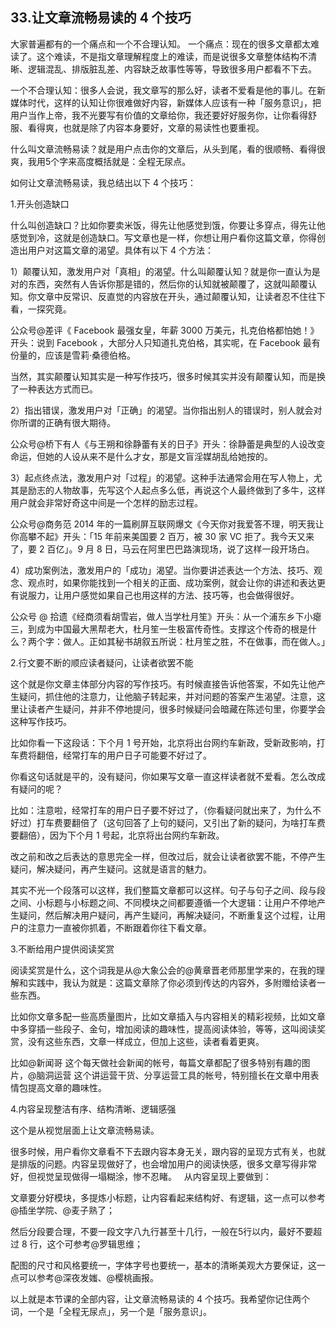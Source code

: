 ## 33.让文章流畅易读的 4 个技巧
大家普遍都有的一个痛点和一个不合理认知。 一个痛点：现在的很多文章都太难读了。这个难读，不是指文章理解程度上的难读，而是说很多文章整体结构不清晰、逻辑混乱、排版脏乱差、内容缺乏故事性等等，导致很多用户都看不下去。


一个不合理认知：很多人会说，我文章写的那么好，读者不爱看是他的事儿。在新媒体时代，这样的认知让你很难做好内容，新媒体人应该有一种「服务意识」，把用户当作上帝，我不光要写有价值的文章给你，我还要好好服务你，让你看得舒服、看得爽，也就是除了内容本身要好，文章的易读性也要重视。


什么叫文章流畅易读？就是用户点击你的文章后，从头到尾，看的很顺畅、看得很爽，我用5个字来高度概括就是：全程无尿点。


如何让文章流畅易读，我总结出以下 4 个技巧：


1.开头创造缺口


什么叫创造缺口？比如你要卖米饭，得先让他感觉到饿，你要让多穿点，得先让他感觉到冷，这就是创造缺口。写文章也是一样，你想让用户看你这篇文章，你得创造出用户对这篇文章的渴望。具体有以下 4 个方法：


1）颠覆认知，激发用户对「真相」的渴望。什么叫颠覆认知？就是你一直认为是对的东西，突然有人告诉你那是错的，然后你的认知就被颠覆了，这就叫颠覆认知。你文章中反常识、反直觉的内容放在开头，通过颠覆认知，让读者忍不住往下看，一探究竟。


公众号@差评《 Facebook 最强女皇，年薪 3000 万美元，扎克伯格都怕她！》开头：说到 Facebook ，大部分人只知道扎克伯格，其实呢，在 Facebook 最有份量的，应该是雪莉·桑德伯格。


当然，其实颠覆认知其实是一种写作技巧，很多时候其实并没有颠覆认知，而是换了一种表达方式而已。


2）指出错误，激发用户对「正确」的渴望。当你指出别人的错误时，别人就会对你所谓的正确有很大期待。


公众号@桥下有人《与王朔和徐静蕾有关的日子》开头：徐静蕾是典型的人设改变命运，但她的人设从来不是什么才女，那是文盲淫媒胡乱给她按的。


3）起点终点法，激发用户对「过程」的渴望。这种手法通常会用在写人物上，尤其是励志的人物故事，先写这个人起点多么低，再说这个人最终做到了多牛，这样用户就会非常好奇这中间是一个怎样的励志过程。 


公众号@商务范 2014 年的一篇刷屏互联网爆文《今天你对我爱答不理，明天我让你高攀不起》开头：「15 年前来美国要 2 百万，被 30 家 VC 拒了。我今天又来了，要 2 百亿」。9 月 8 日，马云在阿里巴巴路演现场，说了这样一段开场白。


4）成功案例法，激发用户的「成功」渴望。当你要讲述表达一个方法、技巧、观念、观点时，如果你能找到一个相关的正面、成功案例，就会让你的讲述和表达更有说服力，让用户感觉如果自己也用这样的方法、技巧等，也会做得很好。


公众号 @ 拾遗《经商须看胡雪岩，做人当学杜月笙》开头：从一个浦东乡下小瘪三，到成为中国最大黑帮老大，杜月笙一生极富传奇性。支撑这个传奇的根是什么？两个字：做人。正如其秘书胡叙五所说：杜月笙之胜，不在做事，而在做人。」


2.行文要不断的顺应读者疑问，让读者欲罢不能


这个就是你文章主体部分内容的写作技巧。有时候直接告诉他答案，不如先让他产生疑问，抓住他的注意力，让他脑子转起来，并对问题的答案产生渴望。注意，这里让读者产生疑问，并非不停地提问，很多时候疑问会暗藏在陈述句里，你要学会这种写作技巧。


比如你看一下这段话：下个月 1 号开始，北京将出台网约车新政，受新政影响，打车费将翻倍，经常打车的用户日子可能要不好过了。


你看这句话就是平的，没有疑问，你如果写文章一直这样读者就不爱看。怎么改成有疑问的呢？


比如：注意啦，经常打车的用户日子要不好过了，（你看疑问就出来了，为什么不好过）打车费要翻倍了（这句回答了上句的疑问，又引出了新的疑问，为啥打车费要翻倍），因为下个月 1 号起，北京将出台网约车新政。


改之前和改之后表达的意思完全一样，但改过后，就会让读者欲罢不能，不停产生疑问，解决疑问，再产生疑问。这就是语言的魅力。


其实不光一个段落可以这样，我们整篇文章都可以这样。句子与句子之间、段与段之间、小标题与小标题之间、不同模块之间都要遵循一个大逻辑：让用户不停地产生疑问，然后解决用户疑问，再产生疑问，再解决疑问，不断重复这个过程，让用户的注意力一直被你抓着，不断跟着你往下看文章。


3.不断给用户提供阅读奖赏


阅读奖赏是什么，这个词我是从@大象公会的@黄章晋老师那里学来的，在我的理解和实践中，我认为就是：这篇文章除了你必须到传达的内容外，多附赠给读者一些东西。


比如你文章多配一些高质量图片，比如文章插入与内容相关的精彩视频，比如文章中多穿插一些段子、金句，增加阅读的趣味性，提高阅读体验，等等，这叫阅读奖赏，没有这些东西，文章一样成立，但加上这些，读者看着更爽。


比如@新闻哥 这个每天做社会新闻的帐号，每篇文章都配了很多特别有趣的图片，@脑洞运营 这个讲运营干货、分享运营工具的帐号，特别擅长在文章中用表情包提高文章的趣味性。 


4.内容呈现整洁有序、结构清晰、逻辑感强


这个是从视觉层面上让文章流畅易读。 


很多时候，用户看你文章看不下去跟内容本身无关，跟内容的呈现方式有关，也就是排版的问题。内容呈现做好了，也会增加用户的阅读快感，很多文章写得非常好，但视觉呈现做得一塌糊涂，惨不忍睹。
 
从内容呈现上要做到： 


文章要分好模块，多提炼小标题，让内容看起来结构好、有逻辑，这一点可以参考@插坐学院、@麦子熟了；


然后分段要合理，不要一段文字八九行甚至十几行，一般在5行以内，最好不要超过 8 行，这个可参考@罗辑思维；


配图的尺寸和风格要统一，字体字号也要统一，基本的清晰美观大方要保证，这一点可以参考@深夜发媸、@樱桃画报。


以上就是本节课的全部内容，让文章流畅易读的 4 个技巧。我希望你记住两个词，一个是「全程无尿点」，另一个是「服务意识」。

